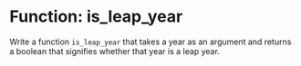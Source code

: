 # Function: is_leap_year

Write a function `is_leap_year` that takes a year as an argument and returns a boolean that signifies whether that year is a leap year.
